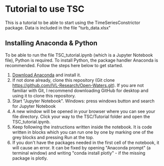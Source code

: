 # Tutorial to use TSC
This is a tutorial to be able to start using the TimeSeriesConstrictor package.
Data is included in the file "turb_data.xlsx"

## Installing Anaconda & Python
To be able to run the file TSC_tutorial.ipynb (which is a Jupyter Notebook file), Python is required.
To install Python, the package handler Anaconda is recommended. Follow the steps here below to get started.
1. [Download Anaconda](https://www.anaconda.com/products/individual) and install it.
2. If not done already, clone this repository (Git clone https://github.com/IVL-Research/Open-Waters.git). If you are not familiar with Git, I recommend downloading GitHub for desktop and using it to clone this repository.
3. Start "Jupyter Notebook". Windows: press windows button and search for Jupyter Notebook
4. A new window will be opened in your browser where you can see your file directory. Click your way to the TSC/Tutorial folder and open the TSC_tutorial.ipynb. 
5. Keep following the instructions written inside the notebook. It is code written in blocks which you can run one by one by marking one of the grey blocks and pressing Run at the top.
6. If you don't have the packages needed in the first cell of the notebook, it will cause an error. It can be fixed by opening "Anaconda prompt" (a terminal window) and writing "conda install plotly" - if the missing package is plotly.